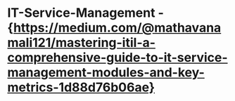 # IT-Service-Management - {https://medium.com/@mathavanamali121/mastering-itil-a-comprehensive-guide-to-it-service-management-modules-and-key-metrics-1d88d76b06ae}
